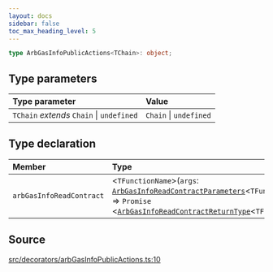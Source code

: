 ```yaml
---
layout: docs
sidebar: false
toc_max_heading_level: 5
---
```


```ts
type ArbGasInfoPublicActions<TChain>: object;
```

## Type parameters

| Type parameter | Value |
| :------ | :------ |
| `TChain` *extends* `Chain` \| `undefined` | `Chain` \| `undefined` |

## Type declaration

| Member | Type |
| :------ | :------ |
| `arbGasInfoReadContract` | \<`TFunctionName`\>(`args`: [`ArbGasInfoReadContractParameters`](../../../arbGasInfoReadContract/type-aliases/ArbGasInfoReadContractParameters.md)\<`TFunctionName`\>) => `Promise` \<[`ArbGasInfoReadContractReturnType`](../../../arbGasInfoReadContract/type-aliases/ArbGasInfoReadContractReturnType.md)\<`TFunctionName`\>\> |

## Source

[src/decorators/arbGasInfoPublicActions.ts:10](https://github.com/OffchainLabs/arbitrum-orbit-sdk/blob/9d5595a042e42f7d6b9af10a84816c98ea30f330/src/decorators/arbGasInfoPublicActions.ts#L10)
